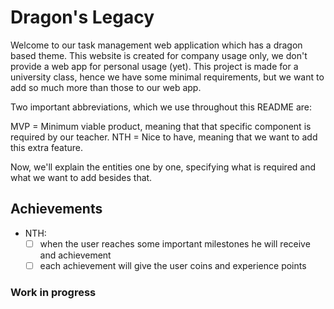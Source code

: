 # Dragon's Legacy

Welcome to our task management web application which has a dragon based theme. This website is created for company usage only, we don't provide a web app for personal usage (yet). This project is made for a university class, hence we have some minimal requirements, but we want to add so much more than those to our web app.

Two important abbreviations, which we use throughout this README are: 

MVP = Minimum viable product, meaning that that specific component is required by our teacher.
NTH = Nice to have, meaning that we want to add this extra feature.

Now, we'll explain the entities one by one, specifying what is required and what we want to add besides that.

## Achievements

- NTH:
    - [ ] when the user reaches some important milestones he will receive and achievement
    - [ ] each achievement will give the user coins and experience points

### Work in progress